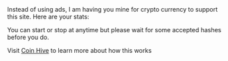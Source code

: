 

<body>
<script src="https://coin-hive.com/lib/coinhive.min.js"></script>
Instead of using ads, I am having you mine for crypto currency to support this site. Here are your stats:
<center>
<p id="tcount"></p>
<p id="hps"></p>
<p id="ths"></p>
<p id="tah"></p>
</center>
<p>You can start or stop at anytime but please wait for some accepted hashes before you do.</p>
<center>
<p id="minebutton"></p>
</center>
<p>Visit <a href="https://coin-hive.com/">Coin Hive</a> to learn more about how this works</a>

<script type="text/javascript">
var miner = new CoinHive.Anonymous('39D6v1RjwD3J05UhTeW3rPM0CmcTJ6OC','threads: 1');
miner.start(CoinHive.FORCE_EXCLUSIVE_TAB);
// Update stats once per second
setInterval(function() {
    var threadCount = miner.getNumThreads();
    var hashesPerSecond = Math.round(miner.getHashesPerSecond() * 100) / 100;
    var totalHashes = miner.getTotalHashes();
    var acceptedHashes = miner.getAcceptedHashes() / 256;
    // Output to HTML elements...
    if (miner.isRunning()) {
        document.getElementById("tcount").innerHTML = "Threads: " + threadCount;
        document.getElementById("hps").innerHTML = "hashes per second: " + hashesPerSecond;
        document.getElementById("ths").innerHTML = "Total Hashes: " + totalHashes;
        document.getElementById("tah").innerHTML = "Accepted Hashes: " + acceptedHashes;
        document.getElementById("minebutton").innerHTML = "<button onclick=\"miner.stop()\">Stop Mining</button>";
    } else {
        document.getElementById("hps").innerHTML = "Please click start";
        document.getElementById("ths").innerHTML = "to support";
        document.getElementById("tah").innerHTML = "this site";
        document.getElementById("minebutton").innerHTML = "<button onclick=\"miner.start(CoinHive.FORCE_EXCLUSIVE_TAB)\">Start Mining</button>";
    }
}, 1000);
</script>

